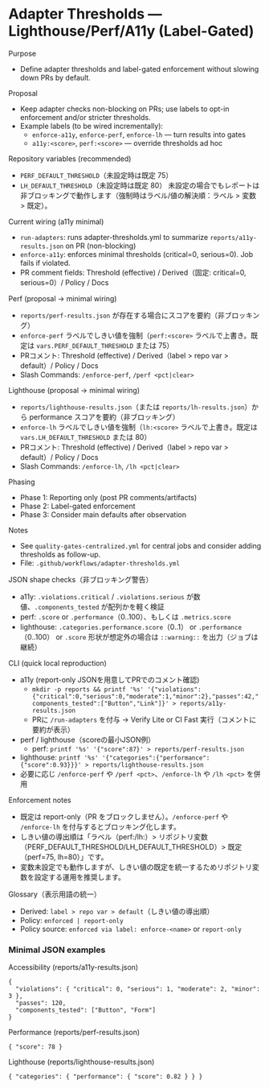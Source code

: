 # Adapter Thresholds — Lighthouse/Perf/A11y (Label-Gated)

Purpose
- Define adapter thresholds and label-gated enforcement without slowing down PRs by default.

Proposal
- Keep adapter checks non-blocking on PRs; use labels to opt-in enforcement and/or stricter thresholds.
- Example labels (to be wired incrementally):
  - `enforce-a11y`, `enforce-perf`, `enforce-lh` — turn results into gates
  - `a11y:<score>`, `perf:<score>` — override thresholds ad hoc

Repository variables (recommended)
- `PERF_DEFAULT_THRESHOLD`（未設定時は既定 75）
- `LH_DEFAULT_THRESHOLD`（未設定時は既定 80）
未設定の場合でもレポートは非ブロッキングで動作します（強制時はラベル/値の解決順：ラベル > 変数 > 既定）。

Current wiring (a11y minimal)
- `run-adapters`: runs adapter-thresholds.yml to summarize `reports/a11y-results.json` on PR (non-blocking)
- `enforce-a11y`: enforces minimal thresholds (critical=0, serious=0). Job fails if violated.
- PR comment fields: Threshold (effective) / Derived（固定: critical=0, serious=0）/ Policy / Docs

Perf (proposal → minimal wiring)
- `reports/perf-results.json` が存在する場合にスコアを要約（非ブロッキング）
- `enforce-perf` ラベルでしきい値を強制（`perf:<score>` ラベルで上書き。既定は `vars.PERF_DEFAULT_THRESHOLD` または 75）
- PRコメント: Threshold (effective) / Derived（label > repo var > default）/ Policy / Docs
- Slash Commands: `/enforce-perf`, `/perf <pct|clear>`

Lighthouse (proposal → minimal wiring)
- `reports/lighthouse-results.json`（または `reports/lh-results.json`）から performance スコアを要約（非ブロッキング）
- `enforce-lh` ラベルでしきい値を強制（`lh:<score>` ラベルで上書き。既定は `vars.LH_DEFAULT_THRESHOLD` または 80）
- PRコメント: Threshold (effective) / Derived（label > repo var > default）/ Policy / Docs
- Slash Commands: `/enforce-lh`, `/lh <pct|clear>`

Phasing
- Phase 1: Reporting only (post PR comments/artifacts)
- Phase 2: Label-gated enforcement
- Phase 3: Consider main defaults after observation

Notes
- See `quality-gates-centralized.yml` for central jobs and consider adding thresholds as follow-up.
 - File: `.github/workflows/adapter-thresholds.yml`

JSON shape checks（非ブロッキング警告）
- a11y: `.violations.critical` / `.violations.serious` が数値、`.components_tested` が配列かを軽く検証
- perf: `.score` or `.performance`（0..100）、もしくは `.metrics.score`
- lighthouse: `.categories.performance.score`（0..1） or `.performance`（0..100） or `.score`
形状が想定外の場合は `::warning::` を出力（ジョブは継続）

CLI (quick local reproduction)
- a11y (report-only JSONを用意してPRでのコメント確認)
  - `mkdir -p reports && printf '%s' '{"violations":{"critical":0,"serious":0,"moderate":1,"minor":2},"passes":42,"components_tested":["Button","Link"]}' > reports/a11y-results.json`
  - PRに `/run-adapters` を付与 → Verify Lite or CI Fast 実行（コメントに要約が表示）
- perf / lighthouse（scoreの最小JSON例）
  - perf: `printf '%s' '{"score":87}' > reports/perf-results.json`
- lighthouse: `printf '%s' '{"categories":{"performance":{"score":0.93}}}' > reports/lighthouse-results.json`
- 必要に応じ `/enforce-perf` や `/perf <pct>`、`/enforce-lh` や `/lh <pct>` を併用

Enforcement notes
- 既定は report-only（PR をブロックしません）。`/enforce-perf` や `/enforce-lh` を付与するとブロッキング化します。
- しきい値の導出順は「ラベル（perf:<pct>/lh:<pct>）> リポジトリ変数（PERF_DEFAULT_THRESHOLD/LH_DEFAULT_THRESHOLD）> 既定（perf=75, lh=80）」です。
- 変数未設定でも動作しますが、しきい値の既定を統一するためリポジトリ変数を設定する運用を推奨します。

Glossary（表示用語の統一）
- Derived: `label > repo var > default`（しきい値の導出順）
- Policy: `enforced | report-only`
- Policy source: `enforced via label: enforce-<name>` or `report-only`

### Minimal JSON examples

Accessibility (reports/a11y-results.json)
```
{
  "violations": { "critical": 0, "serious": 1, "moderate": 2, "minor": 3 },
  "passes": 120,
  "components_tested": ["Button", "Form"]
}
```

Performance (reports/perf-results.json)
```
{ "score": 78 }
```

Lighthouse (reports/lighthouse-results.json)
```
{ "categories": { "performance": { "score": 0.82 } } }
```
